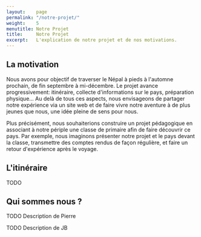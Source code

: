 ```yaml
---
layout:    page
permalink: "/notre-projet/"
weight:    5
menutitle: Notre Projet
title:     Notre Projet
excerpt:   L'explication de notre projet et de nos motivations.
---
```


## La motivation

Nous avons pour objectif de traverser le Népal à pieds à l'automne prochain, de fin septembre à mi-décembre. Le projet avance progressivement: itinéraire, collecte d'informations sur le pays, préparation physique... Au delà de tous ces aspects, nous envisageons de partager notre expérience via un site web et de faire vivre notre aventure à de plus jeunes que nous, une idée pleine de sens pour nous.

Plus précisément, nous souhaiterions construire un projet pédagogique en associant à notre périple une classe de primaire afin de faire découvrir ce pays. Par exemple, nous imaginons présenter notre projet et le pays devant la classe, transmettre des comptes rendus de façon régulière, et faire un retour d'expérience après le voyage.

## L'itinéraire

TODO


## Qui sommes nous ?

TODO Description de Pierre

TODO Description de JB